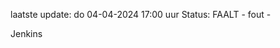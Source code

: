 laatste update: 
do 04-04-2024 17:00   uur 
Status: FAALT - fout - 
<div class="service R">Jenkins</div>
